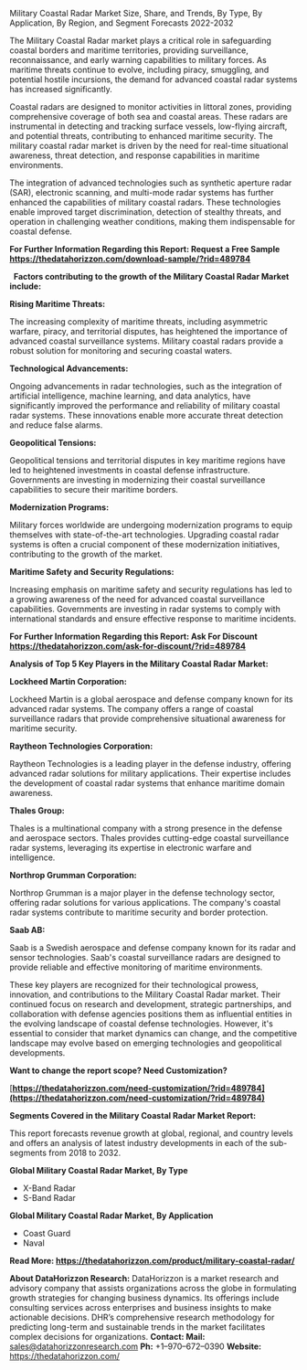 ﻿Military Coastal Radar Market Size, Share, and Trends, By Type, By Application, By Region, and Segment Forecasts 2022-2032

The Military Coastal Radar market plays a critical role in safeguarding coastal borders and maritime territories, providing surveillance, reconnaissance, and early warning capabilities to military forces. As maritime threats continue to evolve, including piracy, smuggling, and potential hostile incursions, the demand for advanced coastal radar systems has increased significantly.

Coastal radars are designed to monitor activities in littoral zones, providing comprehensive coverage of both sea and coastal areas. These radars are instrumental in detecting and tracking surface vessels, low-flying aircraft, and potential threats, contributing to enhanced maritime security. The military coastal radar market is driven by the need for real-time situational awareness, threat detection, and response capabilities in maritime environments.

The integration of advanced technologies such as synthetic aperture radar (SAR), electronic scanning, and multi-mode radar systems has further enhanced the capabilities of military coastal radars. These technologies enable improved target discrimination, detection of stealthy threats, and operation in challenging weather conditions, making them indispensable for coastal defense.

**For Further Information Regarding this Report: Request a Free Sample <https://thedatahorizzon.com/download-sample/?rid=489784>** 

` `**Factors contributing to the growth of the Military Coastal Radar Market include:**

**Rising Maritime Threats:**

The increasing complexity of maritime threats, including asymmetric warfare, piracy, and territorial disputes, has heightened the importance of advanced coastal surveillance systems. Military coastal radars provide a robust solution for monitoring and securing coastal waters.

**Technological Advancements:**

Ongoing advancements in radar technologies, such as the integration of artificial intelligence, machine learning, and data analytics, have significantly improved the performance and reliability of military coastal radar systems. These innovations enable more accurate threat detection and reduce false alarms.

**Geopolitical Tensions:**

Geopolitical tensions and territorial disputes in key maritime regions have led to heightened investments in coastal defense infrastructure. Governments are investing in modernizing their coastal surveillance capabilities to secure their maritime borders.

**Modernization Programs:**

Military forces worldwide are undergoing modernization programs to equip themselves with state-of-the-art technologies. Upgrading coastal radar systems is often a crucial component of these modernization initiatives, contributing to the growth of the market.

**Maritime Safety and Security Regulations:**

Increasing emphasis on maritime safety and security regulations has led to a growing awareness of the need for advanced coastal surveillance capabilities. Governments are investing in radar systems to comply with international standards and ensure effective response to maritime incidents.

**For Further Information Regarding this Report: Ask For Discount <https://thedatahorizzon.com/ask-for-discount/?rid=489784>** 

**Analysis of Top 5 Key Players in the Military Coastal Radar Market:**

**Lockheed Martin Corporation:**

Lockheed Martin is a global aerospace and defense company known for its advanced radar systems. The company offers a range of coastal surveillance radars that provide comprehensive situational awareness for maritime security.

**Raytheon Technologies Corporation:**

Raytheon Technologies is a leading player in the defense industry, offering advanced radar solutions for military applications. Their expertise includes the development of coastal radar systems that enhance maritime domain awareness.

**Thales Group:**

Thales is a multinational company with a strong presence in the defense and aerospace sectors. Thales provides cutting-edge coastal surveillance radar systems, leveraging its expertise in electronic warfare and intelligence.

**Northrop Grumman Corporation:**

Northrop Grumman is a major player in the defense technology sector, offering radar solutions for various applications. The company's coastal radar systems contribute to maritime security and border protection.

**Saab AB:**

Saab is a Swedish aerospace and defense company known for its radar and sensor technologies. Saab's coastal surveillance radars are designed to provide reliable and effective monitoring of maritime environments.

These key players are recognized for their technological prowess, innovation, and contributions to the Military Coastal Radar market. Their continued focus on research and development, strategic partnerships, and collaboration with defense agencies positions them as influential entities in the evolving landscape of coastal defense technologies. However, it's essential to consider that market dynamics can change, and the competitive landscape may evolve based on emerging technologies and geopolitical developments.

**Want to change the report scope? Need Customization?**

[**https://thedatahorizzon.com/need-customization/?rid=489784](https://thedatahorizzon.com/need-customization/?rid=489784)** 

**Segments Covered in the Military Coastal Radar Market Report:**

This report forecasts revenue growth at global, regional, and country levels and offers an analysis of latest industry developments in each of the sub-segments from 2018 to 2032.

**Global Military Coastal Radar Market, By Type**

- X-Band Radar
- S-Band Radar

**Global Military Coastal Radar Market, By Application**

- Coast Guard
- Naval

**Read More: <https://thedatahorizzon.com/product/military-coastal-radar/>** 

**About DataHorizzon Research:**DataHorizzon is a market research and advisory company that assists organizations across the globe in formulating growth strategies for changing business dynamics. Its offerings include consulting services across enterprises and business insights to make actionable decisions. DHR’s comprehensive research methodology for predicting long-term and sustainable trends in the market facilitates complex decisions for organizations.**Contact:Mail:** <sales@datahorizzonresearch.com> **Ph:** +1–970–672–0390**Website:** <https://thedatahorizzon.com/> 

